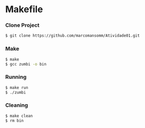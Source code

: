 # Makefile

### Clone Project

```bash
$ git clone https://github.com/marcomansomm/Atividade01.git
```

### Make

```bash
$ make
$ gcc zumbi -o bin 
```

### Running

```bash
$ make run
$ ./zumbi
```

### Cleaning

```bash
$ make clean
$ rm bin
```
